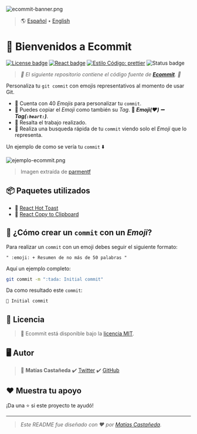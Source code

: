 ![ecommit-banner.png](https://i.postimg.cc/Fsphjhdr/ecommit-banner.png)

> :earth_americas: [Español](https://github.com/matcastaneda/ecommit/blob/main/README.md) • [English](https://github.com/matcastaneda/ecommit/blob/main/README.en.md)

# :wave: Bienvenidos a Ecommit

[![License badge](https://img.shields.io/badge/Licencia-MIT-success.svg?style=flat-square)](https://github.com/matcastaneda/Ecommit/blob/main/LICENSE) [![React badge](https://img.shields.io/badge/React-17%2E0%2E2-blue.svg?style=flat-square&logo=react&logoColor=%2361DAFB)](https://github.com/facebook/react/blob/main/CHANGELOG.md#1702-march-22-2021) [![Estilo Código: prettier](https://img.shields.io/badge/Estilo-prettier-ff69b4.svg?style=flat-square)](https://github.com/prettier/prettier) ![Status badge](https://img.shields.io/badge/Estado-En%20progreso-yellow.svg?style=flat-square)

> _:open_file_folder: El siguiente repositorio contiene el código fuente de **[Ecommit](https://github.com/matcastaneda/Ecommit)**. :open_file_folder:_

Personaliza tu `git commit` con emojis representativos al momento de usar Git.

- :pushpin: Cuenta con 40 _Emojis_ para personalizar tu `commit`.
- :pushpin: Puedes copiar el _Emoji_ como también su _Tag_. :paperclip: **_Emoji(❤️) :heavy_minus_sign: Tag(`:heart:`)_**.
- :pushpin: Resalta el trabajo realizado.
- :pushpin: Realiza una busqueda rápida de tu `commit` viendo solo el _Emoji_ que lo representa.

Un ejemplo de como se vería tu `commit` :arrow_down:

![ejemplo-ecommit.png](https://i.postimg.cc/T1Q9ftQX/ejemplo-ecommit.png)

> Imagen extraída de [parmentf](https://github.com/parmentf/node-concept-network)

## :package: Paquetes utilizados

- :paperclip: [React Hot Toast](https://react-hot-toast.com/)
- :paperclip: [React Copy to Clipboard](https://github.com/nkbt/react-copy-to-clipboard)

## :rocket: ¿Cómo crear un `commit` con un _Emoji_?

Para realizar un `commit` con un emoji debes seguir el siguiente formato:

```
" :emoji: + Resumen de no más de 50 palabras "
```

Aquí un ejemplo completo:

```sh
git commit -m ":tada: Initial commit"
```

Da como resultado este `commit`:

```sh
🎉 Initial commit
```

## :open_book: Licencia

> :paperclip: Ecommit está disponible bajo la [licencia MIT](https://opensource.org/licenses/mit-license.php).

## :desktop_computer: Autor

> :bust_in_silhouette: **Matías Castañeda** :heavy_check_mark: [Twitter](https://twitter.com/maticmondaca) :heavy_check_mark: [GitHub](https://github.com/matcastaneda)

## :heart: Muestra tu apoyo

¡Da una :star: si este proyecto te ayudó!

---

> _Este README fue diseñado con :heart: por [Matías Castañeda](https://github.com/matcastaneda)._
